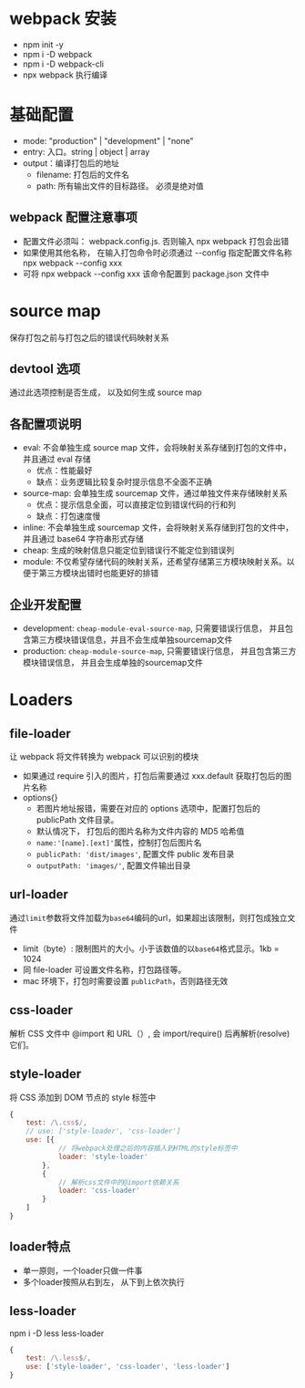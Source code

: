 # webpack 安装

- npm init -y
- npm i -D webpack
- npm i -D webpack-cli
- npx webpack 执行编译

# 基础配置

- mode: "production" | "development" | "none"
- entry: 入口。string | object | array
- output：编译打包后的地址
    - filename: 打包后的文件名
    - path: 所有输出文件的目标路径。 必须是绝对值

## webpack 配置注意事项

- 配置文件必须叫： webpack.config.js. 否则输入 npx webpack 打包会出错
- 如果使用其他名称， 在输入打包命令时必须通过 --config 指定配置文件名称 npx webpack --config xxx
- 可将 npx webpack --config xxx 该命令配置到 package.json 文件中 

# source map

保存打包之前与打包之后的错误代码映射关系

## devtool 选项

通过此选项控制是否生成， 以及如何生成 source map

## 各配置项说明

- eval: 不会单独生成 source map 文件，会将映射关系存储到打包的文件中，并且通过 eval 存储
    - 优点：性能最好
    - 缺点：业务逻辑比较复杂时提示信息不全面不正确
- source-map: 会单独生成 sourcemap 文件，通过单独文件来存储映射关系
    - 优点：提示信息全面，可以直接定位到错误代码的行和列
    - 缺点：打包速度慢
- inline: 不会单独生成 sourcemap 文件，会将映射关系存储到打包的文件中，并且通过 base64 字符串形式存储
- cheap: 生成的映射信息只能定位到错误行不能定位到错误列
- module: 不仅希望存储代码的映射关系，还希望存储第三方模块映射关系。以便于第三方模块出错时也能更好的排错

## 企业开发配置

- development: `cheap-module-eval-source-map`, 只需要错误行信息， 并且包含第三方模块错误信息，并且不会生成单独sourcemap文件
- production: `cheap-module-source-map`, 只需要错误行信息， 并且包含第三方模块错误信息， 并且会生成单独的sourcemap文件

# Loaders

## file-loader

让 webpack 将文件转换为 webpack 可以识别的模块

- 如果通过 require 引入的图片，打包后需要通过 xxx.default 获取打包后的图片名称
- options{}
    - 若图片地址报错，需要在对应的 options 选项中，配置打包后的 publicPath 文件目录。
    - 默认情况下， 打包后的图片名称为文件内容的 MD5 哈希值
    - `name:'[name].[ext]'`属性，控制打包后图片名
    - `publicPath: 'dist/images'`, 配置文件 public 发布目录
    - `outputPath: 'images/'`, 配置文件输出目录

## url-loader

通过`limit`参数将文件加载为`base64`编码的url，如果超出该限制，则打包成独立文件

- limit（byte）: 限制图片的大小。小于该数值的以`base64`格式显示。1kb = 1024
- 同 file-loader 可设置文件名称，打包路径等。
- mac 环境下，打包时需要设置 `publicPath`，否则路径无效

## css-loader

解析 CSS 文件中 @import 和 URL（）, 会 import/require() 后再解析(resolve)它们。

## style-loader

将 CSS 添加到 DOM 节点的 style 标签中

```js
{
    test: /\.css$/,
    // use: ['style-loader', 'css-loader']
    use: [{
            // 将webpack处理之后的内容插入到HTML的style标签中
            loader: 'style-loader'
        },
        {
            // 解析css文件中的@import依赖关系
            loader: 'css-loader'
        }
    ]
}
```

## loader特点

- 单一原则，一个loader只做一件事
- 多个loader按照从右到左， 从下到上依次执行

## less-loader

npm i -D less less-loader

```js
{
    test: /\.less$/,
    use: ['style-loader', 'css-loader', 'less-loader']
}
```

